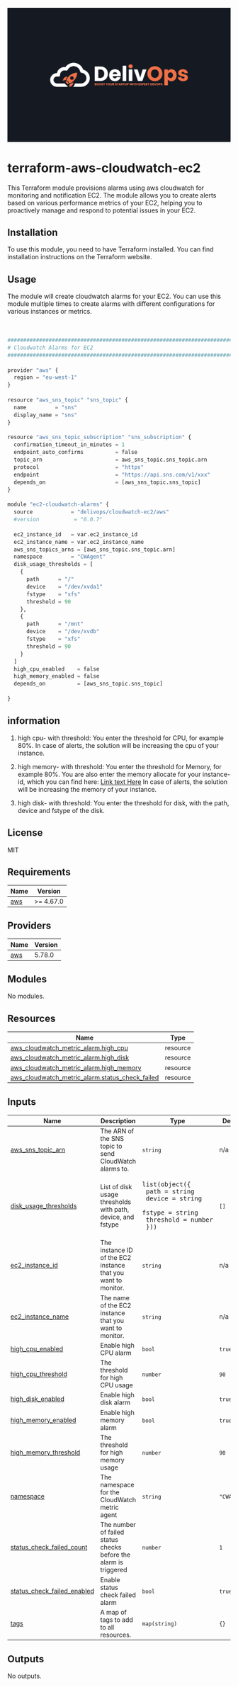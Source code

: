 ![image info](logo.jpeg)

# terraform-aws-cloudwatch-ec2

This Terraform module provisions alarms using aws cloudwatch for monitoring and notification EC2. The module allows you to create alerts based on various performance metrics of your EC2, helping you to proactively manage and respond to potential issues in your EC2.

## Installation

To use this module, you need to have Terraform installed. You can find installation instructions on the Terraform website.

## Usage

The module will create cloudwatch alarms for your EC2. You can use this module multiple times to create alarms with different configurations for various instances or metrics.

```python


################################################################################
# Cloudwatch Alarms for EC2
################################################################################

provider "aws" {
  region = "eu-west-1"
}

resource "aws_sns_topic" "sns_topic" {
  name         = "sns"
  display_name = "sns"
}

resource "aws_sns_topic_subscription" "sns_subscription" {
  confirmation_timeout_in_minutes = 1
  endpoint_auto_confirms          = false
  topic_arn                       = aws_sns_topic.sns_topic.arn
  protocol                        = "https"
  endpoint                        = "https://api.sns.com/v1/xxx"
  depends_on                      = [aws_sns_topic.sns_topic]
}

module "ec2-cloudwatch-alarms" {
  source            = "delivops/cloudwatch-ec2/aws"
  #version           = "0.0.7"

  ec2_instance_id   = var.ec2_instance_id
  ec2_instance_name = var.ec2_instance_name
  aws_sns_topics_arns = [aws_sns_topic.sns_topic.arn]
  namespace         = "CWAgent"
  disk_usage_thresholds = [
    {
      path      = "/"
      device    = "/dev/xvda1"
      fstype    = "xfs"
      threshold = 90
    },
    {
      path      = "/mnt"
      device    = "/dev/xvdb"
      fstype    = "xfs"
      threshold = 90
    }
  ]
  high_cpu_enabled    = false
  high_memory_enabled = false
  depends_on          = [aws_sns_topic.sns_topic]

}

```

## information

1. high cpu- with threshold:
   You enter the threshold for CPU, for example 80%. In case of alerts, the solution will be increasing the cpu of your instance.

2. high memory- with threshold:
   You enter the threshold for Memory, for example 80%. You are also enter the memory allocate for your instance-id, which you can find here: [Link text Here](https://sysadminxpert.com/aws-rds-max-connections-limit/#google_vignette)
   In case of alerts, the solution will be increasing the memory of your instance.
3. high disk- with threshold:
   You enter the threshold for disk, with the path, device and fstype of the disk.

## License

MIT

<!-- BEGIN_TF_DOCS -->
## Requirements

| Name | Version |
|------|---------|
| <a name="requirement_aws"></a> [aws](#requirement\_aws) | >= 4.67.0 |

## Providers

| Name | Version |
|------|---------|
| <a name="provider_aws"></a> [aws](#provider\_aws) | 5.78.0 |

## Modules

No modules.

## Resources

| Name | Type |
|------|------|
| [aws_cloudwatch_metric_alarm.high_cpu](https://registry.terraform.io/providers/hashicorp/aws/latest/docs/resources/cloudwatch_metric_alarm) | resource |
| [aws_cloudwatch_metric_alarm.high_disk](https://registry.terraform.io/providers/hashicorp/aws/latest/docs/resources/cloudwatch_metric_alarm) | resource |
| [aws_cloudwatch_metric_alarm.high_memory](https://registry.terraform.io/providers/hashicorp/aws/latest/docs/resources/cloudwatch_metric_alarm) | resource |
| [aws_cloudwatch_metric_alarm.status_check_failed](https://registry.terraform.io/providers/hashicorp/aws/latest/docs/resources/cloudwatch_metric_alarm) | resource |

## Inputs

| Name | Description | Type | Default | Required |
|------|-------------|------|---------|:--------:|
| <a name="input_aws_sns_topic_arn"></a> [aws\_sns\_topic\_arn](#input\_aws\_sns\_topic\_arn) | The ARN of the SNS topic to send CloudWatch alarms to. | `string` | n/a | yes |
| <a name="input_disk_usage_thresholds"></a> [disk\_usage\_thresholds](#input\_disk\_usage\_thresholds) | List of disk usage thresholds with path, device, and fstype | <pre>list(object({<br/>    path      = string<br/>    device    = string<br/>    fstype    = string<br/>    threshold = number<br/>  }))</pre> | `[]` | no |
| <a name="input_ec2_instance_id"></a> [ec2\_instance\_id](#input\_ec2\_instance\_id) | The instance ID of the EC2 instance that you want to monitor. | `string` | n/a | yes |
| <a name="input_ec2_instance_name"></a> [ec2\_instance\_name](#input\_ec2\_instance\_name) | The name of the EC2 instance that you want to monitor. | `string` | n/a | yes |
| <a name="input_high_cpu_enabled"></a> [high\_cpu\_enabled](#input\_high\_cpu\_enabled) | Enable high CPU alarm | `bool` | `true` | no |
| <a name="input_high_cpu_threshold"></a> [high\_cpu\_threshold](#input\_high\_cpu\_threshold) | The threshold for high CPU usage | `number` | `90` | no |
| <a name="input_high_disk_enabled"></a> [high\_disk\_enabled](#input\_high\_disk\_enabled) | Enable high disk alarm | `bool` | `true` | no |
| <a name="input_high_memory_enabled"></a> [high\_memory\_enabled](#input\_high\_memory\_enabled) | Enable high memory alarm | `bool` | `true` | no |
| <a name="input_high_memory_threshold"></a> [high\_memory\_threshold](#input\_high\_memory\_threshold) | The threshold for high memory usage | `number` | `90` | no |
| <a name="input_namespace"></a> [namespace](#input\_namespace) | The namespace for the CloudWatch metric agent | `string` | `"CWAgent"` | no |
| <a name="input_status_check_failed_count"></a> [status\_check\_failed\_count](#input\_status\_check\_failed\_count) | The number of failed status checks before the alarm is triggered | `number` | `1` | no |
| <a name="input_status_check_failed_enabled"></a> [status\_check\_failed\_enabled](#input\_status\_check\_failed\_enabled) | Enable status check failed alarm | `bool` | `true` | no |
| <a name="input_tags"></a> [tags](#input\_tags) | A map of tags to add to all resources. | `map(string)` | `{}` | no |

## Outputs

No outputs.
<!-- END_TF_DOCS -->
